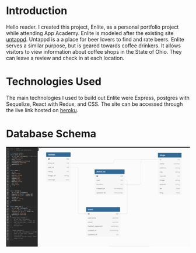 # Introduction  

Hello reader. I created this project, Enlite, as a personal portfolio project while attending App Academy. Enlite is modeled after the existing site [untappd](https://untappd.com/home). Untappd is a a place for beer lovers to find and rate beers. Enlite serves a similar purpose, but is geared towards coffee drinkers. It allows visitors to view information about coffee shops in the State of Ohio. They can leave a review and check in at each location. 

# Technologies Used

The main technologies I used to build out Enlite were Express, postgres with Sequelize, React with Redux, and CSS. The site can be accessed through the live link hosted on [heroku](http:www.google.com). 

# Database Schema 

![Database Schema](/assets/dbschema.PNG)
